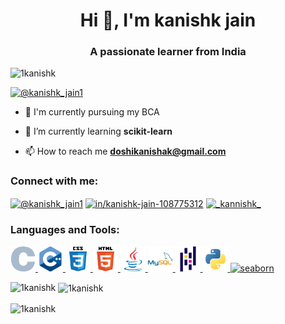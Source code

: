 <h1 align="center">Hi 👋, I'm kanishk jain</h1>
<h3 align="center">A passionate learner from India</h3>

<p align="left"> <img src="https://komarev.com/ghpvc/?username=1kanishk&label=Profile%20views&color=0e75b6&style=flat" alt="1kanishk" /> </p>

<p align="left"> <a href="https://twitter.com/@kanishk_jain1" target="blank"><img src="https://img.shields.io/twitter/follow/@kanishk_jain1?logo=twitter&style=for-the-badge" alt="@kanishk_jain1" /></a> </p>

- 🏫 I'm currently pursuing my BCA

- 🌱 I’m currently learning **scikit-learn**

- 📫 How to reach me **doshikanishak@gmail.com**

<h3 align="left">Connect with me:</h3>
<p align="left">
<a href="https://twitter.com/@kanishk_jain1" target="blank"><img align="center" src="https://raw.githubusercontent.com/rahuldkjain/github-profile-readme-generator/master/src/images/icons/Social/twitter.svg" alt="@kanishk_jain1" height="30" width="40" /></a>
<a href="https://linkedin.com/in/in/kanishk-jain-108775312" target="blank"><img align="center" src="https://raw.githubusercontent.com/rahuldkjain/github-profile-readme-generator/master/src/images/icons/Social/linked-in-alt.svg" alt="in/kanishk-jain-108775312" height="30" width="40" /></a>
<a href="https://instagram.com/_kannishk_" target="blank"><img align="center" src="https://raw.githubusercontent.com/rahuldkjain/github-profile-readme-generator/master/src/images/icons/Social/instagram.svg" alt="_kannishk_" height="30" width="40" /></a>
</p>

<h3 align="left">Languages and Tools:</h3>
<p align="left"> <a href="https://www.cprogramming.com/" target="_blank" rel="noreferrer"> <img src="https://raw.githubusercontent.com/devicons/devicon/master/icons/c/c-original.svg" alt="c" width="40" height="40"/> </a> <a href="https://www.w3schools.com/cpp/" target="_blank" rel="noreferrer"> <img src="https://raw.githubusercontent.com/devicons/devicon/master/icons/cplusplus/cplusplus-original.svg" alt="cplusplus" width="40" height="40"/> </a> <a href="https://www.w3schools.com/css/" target="_blank" rel="noreferrer"> <img src="https://raw.githubusercontent.com/devicons/devicon/master/icons/css3/css3-original-wordmark.svg" alt="css3" width="40" height="40"/> </a> <a href="https://www.w3.org/html/" target="_blank" rel="noreferrer"> <img src="https://raw.githubusercontent.com/devicons/devicon/master/icons/html5/html5-original-wordmark.svg" alt="html5" width="40" height="40"/> </a> <a href="https://www.java.com" target="_blank" rel="noreferrer"> <img src="https://raw.githubusercontent.com/devicons/devicon/master/icons/java/java-original.svg" alt="java" width="40" height="40"/> </a> <a href="https://www.mysql.com/" target="_blank" rel="noreferrer"> <img src="https://raw.githubusercontent.com/devicons/devicon/master/icons/mysql/mysql-original-wordmark.svg" alt="mysql" width="40" height="40"/> </a> <a href="https://pandas.pydata.org/" target="_blank" rel="noreferrer"> <img src="https://raw.githubusercontent.com/devicons/devicon/2ae2a900d2f041da66e950e4d48052658d850630/icons/pandas/pandas-original.svg" alt="pandas" width="40" height="40"/> </a> <a href="https://www.python.org" target="_blank" rel="noreferrer"> <img src="https://raw.githubusercontent.com/devicons/devicon/master/icons/python/python-original.svg" alt="python" width="40" height="40"/> </a> <a href="https://seaborn.pydata.org/" target="_blank" rel="noreferrer"> <img src="https://seaborn.pydata.org/_images/logo-mark-lightbg.svg" alt="seaborn" width="40" height="40"/> </a> </p>

<p><img align="left" src="https://github-readme-stats.vercel.app/api/top-langs?username=1kanishk&show_icons=true&locale=en&layout=compact" alt="1kanishk" /></p>

<p>&nbsp;<img align="center" src="https://github-readme-stats.vercel.app/api?username=1kanishk&show_icons=true&locale=en" alt="1kanishk" /></p>

<p><img align="center" src="https://github-readme-streak-stats.herokuapp.com/?user=1kanishk&" alt="1kanishk" /></p>

